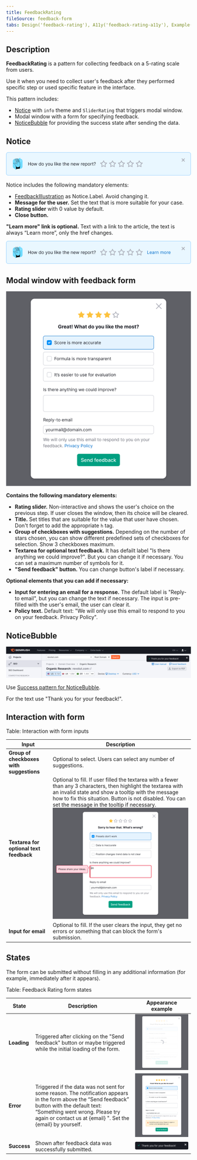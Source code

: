 ```yaml
---
title: FeedbackRating
fileSource: feedback-form
tabs: Design('feedback-rating'), A11y('feedback-rating-a11y'), Example('feedback-rating-code')
---
```


## Description

**FeedbackRating** is a pattern for collecting feedback on a 5-rating scale from users.

Use it when you need to collect user's feedback after they performed specific step or used specific feature in the interface.

This pattern includes:

- [Notice](/components/notice/notice) with `info` theme and `SliderRating` that triggers modal window.
- Modal window with a form for specifying feedback.
- [NoticeBubble](/components/notice-bubble/notice-bubble-code#success-notice) for providing the success state after sending the data.

## Notice

![](static/feedback-rating-notice.png)

Notice includes the following mandatory elements:

- [FeedbackIllustration](/style/illustration/illustration) as Notice.Label. Avoid changing it.
- **Message for the user.** Set the text that is more suitable for your case.
- **Rating slider** with 0 value by default.
- **Close button.**

**"Learn more" link is optional.** Text with a link to the article, the text is always “Learn more”, only the href changes.

![](static/feedback-rating-notice-link.png)

## Modal window with feedback form

![](static/feedback-rating-modal.png)

**Contains the following mandatory elements:**

- **Rating slider.** Non-interactive and shows the user's choice on the previous step. If user closes the window, then its choice will be cleared.
- **Title.** Set titles that are suitable for the value that user have chosen. Don't forget to add the appropriate `h` tag.
- **Group of checkboxes with suggestions.** Depending on the number of stars chosen, you can show different predefined sets of checkboxes for selection. Show 3 checkboxes maximum.
- **Textarea for optional text feedback.** It has defailt label "Is there anything we could improve?". But you can change it if necessary. You can set a maximum number of symbols for it.
- **"Send feedback" button.** You can change button's label if necessary.

**Optional elements that you can add if necessary:**

- **Input for entering an email for a response.** The default label is "Reply-to email", but you can change the text if necessary. The input is pre-filled with the user's email, the user can clear it.
- **Policy text.** Default text: "We will only use this email to respond to you on your feedback. Privacy Policy".

## NoticeBubble

![](static/feedback-rating-success.png)

Use [Success pattern for NoticeBubble](/components/notice-bubble/notice-bubble-code#success-notice).

For the text use "Thank you for your feedback!".

## Interaction with form

Table: Interaction with form inputs

| Input                                    | Description                                                                                                                                                                                                                                                                                                                      |
| ---------------------------------------- | -------------------------------------------------------------------------------------------------------------------------------------------------------------------------------------------------------------------------------------------------------------------------------------------------------------------------------- |
| **Group of checkboxes with suggestions** | Optional to select. Users can select any number of suggestions.                                                                                                                                                                                                                                                                  |
| **Textarea for optional text feedback**  | Optional to fill. If user filled the textarea with a fewer than any 3 characters, then highlight the textarea with an invalid state and show a tooltip with the message how to fix this situation. Button is not disabled. You can set the message in the tooltip if necessary. ![](static/feedback-rating-textarea-invalid.png) |
| **Input for email**                      | Optional to fill. If the user clears the input, they get no errors or something that can block the form's submission.                                                                                                                                                                                                            |

## States

The form can be submitted without filling in any additional information (for example, immediately after it appears).

Table: Feedback Rating form states

| State       | Description                                                                                                                                                                                                                                       | Appearance example                             |
| ----------- | ------------------------------------------------------------------------------------------------------------------------------------------------------------------------------------------------------------------------------------------------- | ---------------------------------------------- |
| **Loading** | Triggered after clicking on the "Send feedback" button or maybe triggered while the initial loading of the form.                                                                                                                                  | ![](static/feedback-rating-loading.png)        |
| **Error**   | Triggered if the data was not sent for some reason. The notification appears in the form above the “Send feedback” button with the default text: “Something went wrong. Please try again or contact us at {email} ". Set the {email} by yourself. | ![](static/feedback-rating-error.png)          |
| **Success** | Shown after feedback data was successfully submitted.                                                                                                                                                                                             | ![](static/feedback-rating-success-notice.png) |
